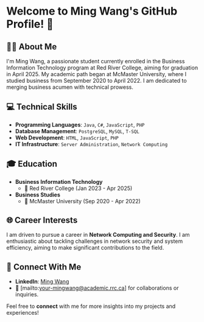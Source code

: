 # Welcome to Ming Wang's GitHub Profile! 🌟

## 🙋‍♂️ About Me
I'm Ming Wang, a passionate student currently enrolled in the Business Information Technology program at Red River College, aiming for graduation in April 2025. My academic path began at McMaster University, where I studied business from September 2020 to April 2022. I am dedicated to merging business acumen with technical prowess.

## 💻 Technical Skills
- **Programming Languages**: `Java`, `C#`, `JavaScript`, `PHP`
- **Database Management**: `PostgreSQL`, `MySQL`, `T-SQL`
- **Web Development**: `HTML`, `JavaScript`, `PHP`
- **IT Infrastructure**: `Server Administration`, `Network Computing`

## 🎓 Education
- **Business Information Technology**
  - 🏫 Red River College (Jan 2023 - Apr 2025)
- **Business Studies**
  - 🏫 McMaster University (Sep 2020 - Apr 2022)

## 🌐 Career Interests
I am driven to pursue a career in **Network Computing and Security**. I am enthusiastic about tackling challenges in network security and system efficiency, aiming to make significant contributions to the field.

## 🔗 Connect With Me
- **LinkedIn**: [Ming Wang](https://www.linkedin.com/in/wangm236)
- 📧 [mailto:your-mingwang@academic.rrc.ca] for collaborations or inquiries.

Feel free to **connect** with me for more insights into my projects and experiences!


